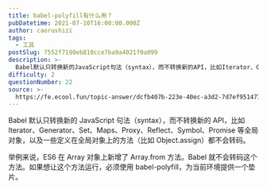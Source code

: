 ```yaml
---
title: babel-polyfill有什么用？
pubDatetime: 2021-07-10T16:00:00.000Z
author: caorushizi
tags:
  - 工具
postSlug: 7552f7190eb810cce7ba9a4021f0a099
description: >-
  Babel默认只转换新的JavaScript句法（syntax），而不转换新的API，比如Iterator、Generator、Set、Maps、Proxy、Reflect、Symbol、Promis
difficulty: 2
questionNumber: 22
source: >-
  https://fe.ecool.fun/topic-answer/dcfb407b-223e-40ec-a3d2-7d7ef9514774?orderBy=updateTime&order=desc&tagId=29
---
```


Babel 默认只转换新的 JavaScript 句法（syntax），而不转换新的 API，比如 Iterator、Generator、Set、Maps、Proxy、Reflect、Symbol、Promise 等全局对象，以及一些定义在全局对象上的方法（比如 Object.assign）都不会转码。

举例来说，ES6 在 Array 对象上新增了 Array.from 方法。Babel 就不会转码这个方法。如果想让这个方法运行，必须使用 babel-polyfill，为当前环境提供一个垫片。
